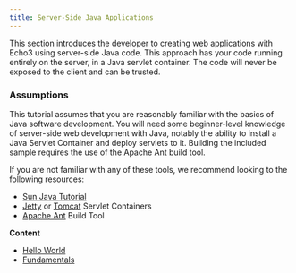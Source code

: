 ```yaml
---
title: Server-Side Java Applications
---
```


This section introduces the developer to creating web applications with Echo3 using 
server-side Java code. This approach has your code running entirely on the server,
in a Java servlet container. The code will never be exposed to the client and can be trusted.

### Assumptions

This tutorial assumes that you are reasonably familiar with the basics of Java software development.
You will need some beginner-level knowledge of server-side web development with Java, notably
the ability to install a Java Servlet Container and deploy servlets to it. Building the included
sample requires the use of the Apache Ant build tool.

If you are not familiar with any of these tools, we recommend looking to the following resources:

*    [Sun Java Tutorial](http://docs.oracle.com/javase/tutorial/)
*    [Jetty](http://www.eclipse.org/jetty/) or [Tomcat](http://tomcat.apache.org/) Servlet Containers
*    [Apache Ant](http://ant.apache.org/) Build Tool


**Content**

* [Hello World](hello)
* [Fundamentals](fundamentals)
